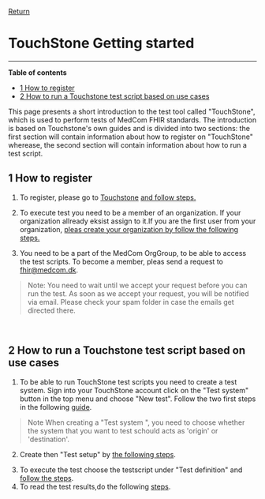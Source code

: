 [Return](../../index.md)

# TouchStone Getting started
<hr>

**Table of contents**
* [1 How to register](#1-how-to-register)
* [2 How to run a Touchstone test script based on use cases](#2-how-to-run-a-touchstone-test-script-based-on-use-cases)

<!-- [3 Touchstone .NET client Demo](#3-touchstone-net-client-demo)
 [4 Java FHIR client setup](#4-java-fhir-client-setup) -->

This page presents a short introduction to the test tool called "TouchStone", which is used to perform tests of MedCom FHIR standards. The introduction is based on Touchstone's own guides and is divided into two sections: the first section will contain information about how to register on "TouchStone" wherease, the second section will contain information about how to run a test script. 



## 1 How to register

1. To register, please go to <a href="https://touchstone.aegis.net/touchstone/login" target="_blank">Touchstone</a> <a href="https://touchstone.aegis.net/touchstone/userguide/html/registration-and-login/register.html" target= "_blank">and follow steps.</a>

2. To execute test you need to be a member of an organization. If your organization allready eksist assign to it.If you are the first user from your organization, <a href="https://touchstone.aegis.net/touchstone/userguide/html/registration-and-login/membership.html#new-organization" target="_blank"> pleas create your organization by follow the following steps.</a> 

3. You need to be a part of the MedCom OrgGroup, to be able to access the test scripts. To become a member, pleas send a request to <a href="mailto:fhir@medcom.dk">fhir@medcom.dk</a>.

> Note: You need to wait until we accept your request before you can run the test. As soon as we accept your request, you will be notified via email. Please check your spam folder in case the emails get directed there.
<br>

## 2 How to run a Touchstone test script based on use cases

1. To be able to run TouchStone test scripts you need to create a test system. Sign into your TouchStone account click on the "Test system" button in the top menu and choose "New test". Follow the two first steps in the following  <a href="https://touchstone.aegis.net/touchstone/userguide/html/test-systems/creating.html" target="_blank">guide</a>. 
 >Note When creating a "Test system ", you need to choose whether the system that you want to test schould acts as 'origin' or 'destination'.

2. Create then "Test setup" by  <a href="https://touchstone.aegis.net/touchstone/userguide/html/executing-tests/test-setup.html" target="_blank"> the following steps</a>. 
<!-- 3. Ensure that you have a program that can build and use API to test   -->
3. To execute the test choose the testscript under "Test definition" and <a href="https://touchstone.aegis.net/touchstone/userguide/html/executing-tests/test-execs.html" target="_blank">follow the steps</a>.  
4. To read the test results,do the following <a href="https://touchstone.aegis.net/touchstone/userguide/html/executing-tests/test-exec-results.html" target="_blank">steps</a>.



<!-- ## 3 Touchstone .NET client Demo
[Demo of a .NET client](https://github.com/medcomdk/touchstone-client-demo-dotnet) calling the MedCom Touchstone test Suite 


## 4 Java FHIR client setup
[http://svn.medcom.dk/svn/drafts/TestProcedurer/Touchstone/MedcomTouchstoneTest/java%20FHIR%20client.pptx](http://svn.medcom.dk/svn/drafts/TestProcedurer/Touchstone/MedcomTouchstoneTest/java%20FHIR%20client.pptx) -->

<!-- ## 5 Release Notes

[The latest changes of this page can be found here.](ReleaseNotesTouchStoneGettingStarted.md) -->